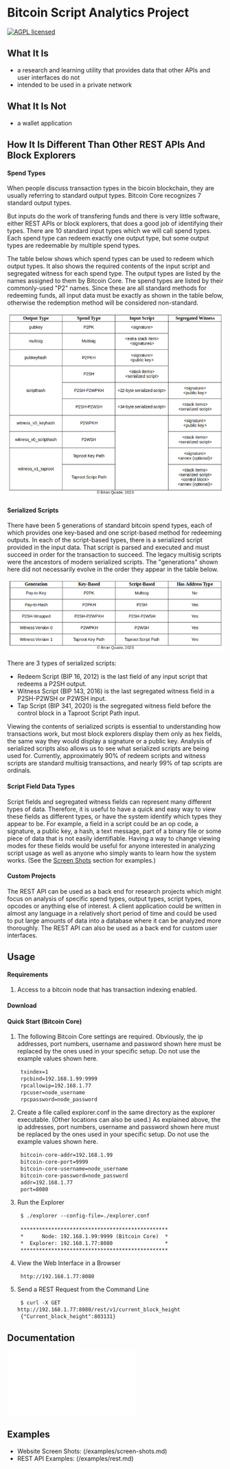 # Bitcoin Script Analytics Project

[![AGPL licensed](https://img.shields.io/badge/license-AGPL-blue.svg)](https://github.com/btc-script-explorer/explorer/blob/master/LICENSE)

## What It Is

- a research and learning utility that provides data that other APIs and user interfaces do not
- intended to be used in a private network

## What It Is Not

- a wallet application

## How It Is Different Than Other REST APIs And Block Explorers

#### Spend Types

When people discuss transaction types in the bicoin blockchain, they are usually referring to standard output types.
Bitcoin Core recognizes 7 standard output types.

But inputs do the work of transfering funds and there is very little software, either REST APIs or block explorers, that does a good job of identifying their types.
There are 10 standard input types which we will call spend types.
Each spend type can redeem exactly one output type, but some output types are redeemable by multiple spend types.

The table below shows which spend types can be used to redeem which output types.
It also shows the required contents of the input script and segregated witness for each spend type.
The output types are listed by the names assigned to them by Bitcoin Core. The spend types are listed by their commonly-used "P2" names.
Since these are all standard methods for redeeming funds, all input data must be exactly as shown in the table below, otherwise the redemption method will be considered non-standard.

![Spend Types](/assets/images/spend-type-table.png)

#### Serialized Scripts

There have been 5 generations of standard bitcoin spend types, each of which provides one key-based and one script-based method for redeeming outputs.
In each of the script-based types, there is a serialized script provided in the input data. That script is parsed and executed and must succeed in order for the transaction to succeed.
The legacy multisig scripts were the ancestors of modern serialized scripts. The "generations" shown here did not necessarily evolve in the order they appear in the table below.

![Transaction Generations](/assets/images/tx-generations.png)

There are 3 types of serialized scripts:
- Redeem Script (BIP 16, 2012) is the last field of any input script that redeems a P2SH output.
- Witness Script (BIP 143, 2016) is the last segregated witness field in a P2SH-P2WSH or P2WSH input.
- Tap Script (BIP 341, 2020) is the segregated witness field before the control block in a Taproot Script Path input.

Viewing the contents of serialized scripts is essential to understanding how transactions work, but most block explorers display them only as hex fields, the same way
they would display a signature or a public key. Analysis of serialized scripts also allows us to see what serialized scripts are being used for.
Currently, approximately 90% of redeem scripts and witness scripts are standard multisig transactions, and nearly 99% of tap scripts are ordinals.

#### Script Field Data Types

Script fields and segregated witness fields can represent many different types of data.
Therefore, it is useful to have a quick and easy way to view these fields as different types, or have the system identify which types they appear to be.
For example, a field in a script could be an op code, a signature, a public key, a hash, a text message, part of a binary file or some piece of data that is not easily identifiable.
Having a way to change viewing modes for these fields would be useful for anyone interested in analyzing script usage as well as anyone who simply wants to learn how the system works.
(See the [Screen Shots](/examples/screen-shots.md) section for examples.)

#### Custom Projects

The REST API can be used as a back end for research projects which might focus on analysis of specific spend types, output types, script types, opcodes or anything else of interest.
A client application could be written in almost any language in a relatively short period of time and could be used to put large amounts of data into a database where it can be analyzed more thoroughly.
The REST API can also be used as a back end for custom user interfaces.

## Usage

#### Requirements

1. Access to a bitcoin node that has transaction indexing enabled.

#### Download

#### Quick Start (Bitcoin Core)

1. The following Bitcoin Core settings are required.
Obviously, the ip addresses, port numbers, username and password shown here must be replaced by the ones used in your specific setup. Do not use the example values shown here.

        txindex=1
        rpcbind=192.168.1.99:9999
        rpcallowip=192.168.1.77
        rpcuser=node_username
        rpcpassword=node_password

2. Create a file called explorer.conf in the same directory as the explorer executable. (Other locations can also be used.)
As explained above, the ip addresses, port numbers, username and password shown here must be replaced by the ones used in your specific setup. Do not use the example values shown here.

        bitcoin-core-addr=192.168.1.99
        bitcoin-core-port=9999
        bitcoin-core-username=node_username
        bitcoin-core-password=node_password
        addr=192.168.1.77
        port=8080

3. Run the Explorer

        $ ./explorer --config-file=./explorer.conf 
        
        ************************************************
        *      Node: 192.168.1.99:9999 (Bitcoin Core)  *
        *  Explorer: 192.168.1.77:8080                 *
        ************************************************

4. View the Web Interface in a Browser

        http://192.168.1.77:8080

5. Send a REST Request from the Command Line

        $ curl -X GET http://192.168.1.77:8080/rest/v1/current_block_height
        {"Current_block_height":803131}

## Documentation

![Block](/docs/rest/v1.block.md)

## Examples

- Website Screen Shots: (/examples/screen-shots.md)
- REST API Examples: (/examples/rest.md)

